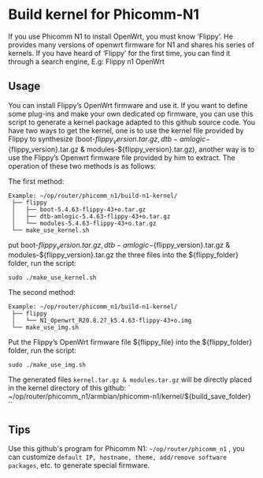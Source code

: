 # Build kernel for Phicomm-N1

If you use Phicomm N1 to install OpenWrt, you must know ‘Flippy’. He provides many versions of openwrt firmware for N1 and shares his series of kernels. If you have heard of ‘Flippy’ for the first time, you can find it through a search engine, E.g: Flippy n1 OpenWrt

## Usage

You can install Flippy’s OpenWrt firmware and use it. If you want to define some plug-ins and make your own dedicated op firmware, you can use this script to generate a kernel package adapted to this github source code. You have two ways to get the kernel, one is to use the kernel file provided by Flippy to synthesize (boot-${flippy_version}.tar.gz, dtb-amlogic-${flippy_version}.tar.gz & modules-${flippy_version}.tar.gz), another way is to use the Flippy’s Openwrt firmware file provided by him to extract. The operation of these two methods is as follows:

The first method: 
```shell script
Example: ~/op/router/phicomm_n1/build-n1-kernel/
 ├── flippy
 │   ├── boot-5.4.63-flippy-43+o.tar.gz
 │   ├── dtb-amlogic-5.4.63-flippy-43+o.tar.gz
 │   └── modules-5.4.63-flippy-43+o.tar.gz
 └── make_use_kernel.sh
```

put boot-${flippy_version}.tar.gz, dtb-amlogic-${flippy_version}.tar.gz & modules-${flippy_version}.tar.gz the three files into the ${flippy_folder} folder, run the script:
```shell script
sudo ./make_use_kernel.sh
```

The second method: 
```shell script
Example: ~/op/router/phicomm_n1/build-n1-kernel/
 ├── flippy
 │   └── N1_Openwrt_R20.8.27_k5.4.63-flippy-43+o.img
 └── make_use_img.sh
```

Put the Flippy’s OpenWrt firmware file ${flippy_file} into the ${flippy_folder} folder, run the script:
```shell script
sudo ./make_use_img.sh
```

The generated files ` kernel.tar.gz & modules.tar.gz ` will be directly placed in the kernel directory of this github: ` ~/op/router/phicomm_n1/armbian/phicomm-n1/kernel/${build_save_folder} ``

## Tips

Use this github's program for Phicomm N1: ` ~/op/router/phicomm_n1 ` , you can customize ` default IP, hostname, theme, add/remove software packages `, etc. to generate special firmware.
